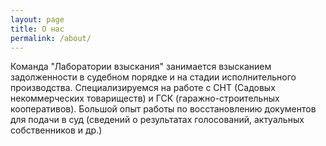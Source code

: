 ```yaml
---
layout: page
title: О нас
permalink: /about/
---
```

Команда "Лаборатории взыскания" занимается взысканием задолженности в судебном порядке и на стадии исполнительного производства. Специализируемся на работе с СНТ (Садовых некоммерческих товариществ) и ГСК (гаражно-строительных кооперативов). Большой опыт работы по восстановлению документов для подачи в суд (сведений о результатах голосований, актуальных собственников и др.)